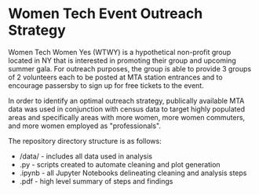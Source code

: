 # Women Tech Event Outreach Strategy

Women Tech Women Yes (WTWY) is a hypothetical non-profit group located in NY that is interested in promoting their group and upcoming summer gala. For outreach purposes, the group is able to provide 3 groups of 2 volunteers each to be posted at MTA station entrances and to encourage passersby to sign up for free tickets to the event.

In order to identify an optimal outreach strategy, publically available MTA data was used in conjunction with census data to target highly populated areas and specifically areas with more women, more women commuters, and more women employed as "professionals".

The repository directory structure is as follows:

* /data/ - includes all data used in analysis
* .py - scripts created to automate cleaning and plot generation
* .ipynb - all Jupyter Notebooks delineating cleaning and analysis steps
* .pdf - high level summary of steps and findings


